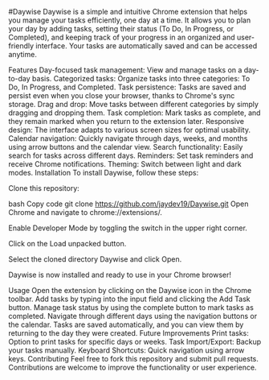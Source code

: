 #Daywise
Daywise is a simple and intuitive Chrome extension that helps you manage your tasks efficiently, one day at a time. It allows you to plan your day by adding tasks, setting their status (To Do, In Progress, or Completed), and keeping track of your progress in an organized and user-friendly interface. Your tasks are automatically saved and can be accessed anytime.

Features
Day-focused task management: View and manage tasks on a day-to-day basis.
Categorized tasks: Organize tasks into three categories: To Do, In Progress, and Completed.
Task persistence: Tasks are saved and persist even when you close your browser, thanks to Chrome's sync storage.
Drag and drop: Move tasks between different categories by simply dragging and dropping them.
Task completion: Mark tasks as complete, and they remain marked when you return to the extension later.
Responsive design: The interface adapts to various screen sizes for optimal usability.
Calendar navigation: Quickly navigate through days, weeks, and months using arrow buttons and the calendar view.
Search functionality: Easily search for tasks across different days.
Reminders: Set task reminders and receive Chrome notifications.
Theming: Switch between light and dark modes.
Installation
To install Daywise, follow these steps:

Clone this repository:

bash
Copy code
git clone https://github.com/jaydev19/Daywise.git
Open Chrome and navigate to chrome://extensions/.

Enable Developer Mode by toggling the switch in the upper right corner.

Click on the Load unpacked button.

Select the cloned directory Daywise and click Open.

Daywise is now installed and ready to use in your Chrome browser!

Usage
Open the extension by clicking on the Daywise icon in the Chrome toolbar.
Add tasks by typing into the input field and clicking the Add Task button.
Manage task status by using the complete button to mark tasks as completed.
Navigate through different days using the navigation buttons or the calendar.
Tasks are saved automatically, and you can view them by returning to the day they were created.
Future Improvements
Print tasks: Option to print tasks for specific days or weeks.
Task Import/Export: Backup your tasks manually.
Keyboard Shortcuts: Quick navigation using arrow keys.
Contributing
Feel free to fork this repository and submit pull requests. Contributions are welcome to improve the functionality or user experience.
